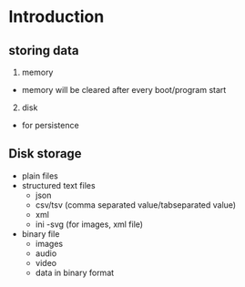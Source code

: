 # Introduction

## storing data

1. memory

- memory will be cleared after every boot/program start

2. disk

- for persistence

## Disk storage

- plain files
- structured text files
  - json
  - csv/tsv (comma separated value/tabseparated value)
  - xml
  - ini
    -svg (for images, xml file)
- binary file
  - images
  - audio
  - video
  - data in binary format
